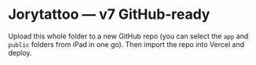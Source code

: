 # Jorytattoo — v7 GitHub‑ready
Upload this whole folder to a new GitHub repo (you can select the `app` and `public` folders from iPad in one go). Then import the repo into Vercel and deploy.
